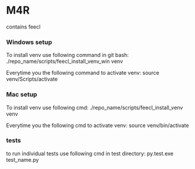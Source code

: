 # M4R
contains feecl

### Windows setup
To install venv use following command in git bash: ./repo_name/scripts/feecl_install_venv_win venv

Everytime you the following command to activate venv: source venv/Scripts/activate

### Mac setup

To install venv use following cmd: ./repo_name/scripts/feecl_install_venv venv

Everytime you the following cmd to activate venv: source venv/bin/activate

### tests

to run individual tests use following cmd in test directory: py.test.exe test_name.py
